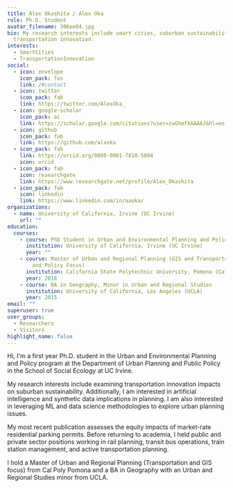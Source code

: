 ```yaml
---
title: Alex Okashita / Alex Oka
role: Ph.D. Student
avatar_filename: 306ee04.jpg
bio: My research interests include smart cities, suburban sustainability, and
  transportation innovation.
interests:
  - SmartCities
  - TransportationInnovation
social:
  - icon: envelope
    icon_pack: fas
    link: /#contact
  - icon: twitter
    icon_pack: fab
    link: https://twitter.com/AlexOka_
  - icon: google-scholar
    icon_pack: ai
    link: https://scholar.google.com/citations?user=zwGhmfkAAAAJ&hl=en
  - icon: github
    icon_pack: fab
    link: https://github.com/alxoka
  - icon_pack: fab
    link: https://orcid.org/0000-0001-7810-5804
    icon: orcid
  - icon_pack: fab
    icon: researchgate
    link: https://www.researchgate.net/profile/Alex_Okashita
  - icon_pack: fab
    icon: linkedin
    link: https://www.linkedin.com/in/aaoka/
organizations:
  - name: University of California, Irvine (UC Irvine)
    url: ""
education:
  courses:
    - course: PhD Student in Urban and Environmental Planning and Policy
      institution: University of California, Irvine (UC Irvine)
      year: ""
    - course: Master of Urban and Regional Planning (GIS and Transportation Planning
        and Policy Focus)
      institution: California State Polytechnic University, Pomona (Cal Poly Pomona)
      year: 2018
    - course: BA in Geography, Minor in Urban and Regional Studies
      institution: University of California, Los Angeles (UCLA)
      year: 2015
email: ""
superuser: true
user_groups:
  - Researchers
  - Visitors
highlight_name: false
---
```

Hi, I'm a first year Ph.D. student in the Urban and Environmental Planning and Policy program at the Department of Urban Planning and Public Policy in the School of Social Ecology at UC Irvine.

My research interests include examining transportation innovation impacts on suburban sustainability. Additionally, I am interested in artificial intelligence and synthetic data implications in planning. I am also interested in leveraging ML and data science methodologies to explore urban planning issues. 

My most recent publication assesses the equity impacts of market-rate residential parking permits. Before returning to academia, I held public and private sector positions working in rail planning, transit bus operations, train station management, and active transportation planning. 

I hold a Master of Urban and Regional Planning (Transportation and GIS focus) from Cal Poly Pomona and a BA in Geography with an Urban and Regional Studies minor from UCLA.